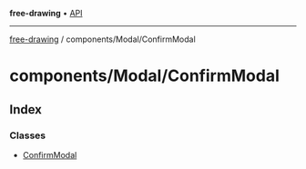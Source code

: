 **free-drawing** • [API](../../../README.md)

***

[free-drawing](../../../README.md) / components/Modal/ConfirmModal

# components/Modal/ConfirmModal

## Index

### Classes

- [ConfirmModal](classes/ConfirmModal.md)
